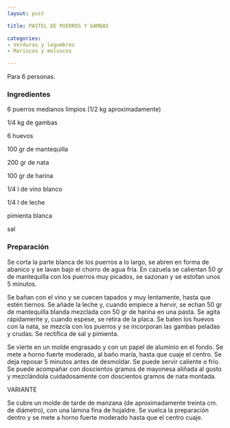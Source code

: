 ```yaml
---
layout: post

title: PASTEL DE PUERROS Y GAMBAS

categories:
- Verduras y legumbres
- Mariscos y moluscos

---
```

Para 6 personas.

<h3>Ingredientes</h3>

6 puerros medianos limpios (1/2 kg aproximadamente)

1/4 kg de gambas

6 huevos

100 gr de mantequilla

200 gr de nata

100 gr de harina

1/4 l de vino blanco

1/4 l de leche

pimienta blanca

sal

<h3>Preparación</h3>

Se corta la parte blanca de los puerros a lo largo, se abren en forma de abanico y se lavan bajo el chorro de agua fría. En cazuela se calientan 50 gr de mantequilla con los puerros muy picados, se sazonan y se estofan unos 5 minutos.

Se bañan con el vino y se cuecen tapados y muy lentamente, hasta que estén tiernos. Se añade la leche y, cuando empiece a hervir, se echan 50 gr de mantequilla blanda mezclada con 50 gr de harina en una pasta. Se agita rápidamente y, cuando espese, se retira de la placa. Se baten los huevos con la nata, se mezcla con los puerros y se incorporan las gambas peladas y crudas. Se rectifica de sal y pimienta.

Se vierte en un molde engrasado y con un papel de aluminio en el fondo. Se mete a horno fuerte moderado, al baño maría, hasta que cuaje el centro. Se deja reposar 5 minutos antes de desmoldar. Se puede servir caliente o frío. Se puede acompañar con doscientos gramos de mayonesa aliñada al gusto y mezclándola cuidadosamente con doscientos gramos de nata montada.

VARIANTE

Se cubre un molde de tarde de manzana (de aproximadamente treinta cm. de diámetro), con una lámina fina de hojaldre. Se vuelca la preparación dentro y se mete a horno fuerte moderado hasta que el centro cuaje.